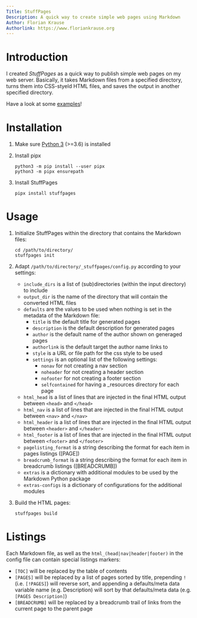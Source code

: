 ```yaml
---
Title: StuffPages
Description: A quick way to create simple web pages using Markdown
Author: Florian Krause
Authorlink: https://www.floriankrause.org
---
```



Introduction 
============ 
 
I created _StuffPages_ as a quick way to publish simple web pages on my web server. Basically, it takes Markdown files from a specified directory, turns them into CSS-styeld HTML files, and saves the output in another specified directory. 

Have a look at some [examples](examples/index.md)!
 
Installation 
============ 
 
1. Make sure [Python 3](http://www.python.org) (>=3.6) is installed 

2. Install pipx

    ```
    python3 -m pip install --user pipx
    python3 -m pipx ensurepath
    ```

3. Install StuffPages
   
    ```
    pipx install stuffpages
    ```
 
Usage 
===== 
 
1. Initialize StuffPages within the directory that contains the Markdown files:
    
    ```
    cd /path/to/directory/
    stuffpages init
    ```

2. Adapt `/path/to/directory/_stuffpages/config.py` according to your settings: 
    * `include_dirs` is a list of (sub)directories (within the input directory) to include
    * `output_dir` is the name of the directory that will contain the converted
      HTML files
    * `defaults` are the values to be used when nothing is set in the metadata of the Markdown file: 
        * `title` is the default title for generated pages 
        * `description` is the default description for generated pages
        * `author` is the default name of the author shown on generaged pages
        * `authorlink` is the default target the author name links to
        * `style` is a URL or file path for the css style to be used 
        * `settings` is an optional list of the following settings:
            * `nonav` for not creating a nav section
            * `noheader` for not creating a header section
            * `nofooter` for not creating a footer section
            * `selfcontained` for having a _resources directory for each page
    * `html_head` is a list of lines that are injected in the final HTML output between `<head>` and `</head>`
    * `html_nav` is a list of lines that are injected in the final HTML output between `<nav>` and `</nav>`
    * `html_header` is a list of lines that are injected in the final HTML output between `<header>` and `</header>`
    * `html_footer` is a list of lines that are injected in the final HTML output between `<footer>` and `</footer>`
    * `pagelisting_format` is a string describing the format for each item in pages listings ([PAGE])
    * `breadcrumb_format` is a string describing the format for each item in breadcrumb listings ([BREADCRUMB])
    * `extras` is a dictionary with additional modules to be used by the Markdown Python package 
    * `extras-configs` is a dictionary of configurations for the additional modules 

3. Build the HTML pages:
    
    ```
    stuffpages build
    ```

Listings
========

Each Markdown file, as well as the `html_(head|nav|header|footer)` in the config file can contain special listings markers:

* `[TOC]` will be replaced by the table of contents
* `[PAGES]` will be replaced by a list of pages sorted by title, prepending `!` (i.e. `[!PAGES]`) will reverse sort, and appending a defaults/meta data variable name (e.g. Description) will sort by that defaults/meta data (e.g. `[PAGES Description]`)
* `[BREADCRUMB]` will be replaced by a breadcrumb trail of links from the current page to the parent page 
 
